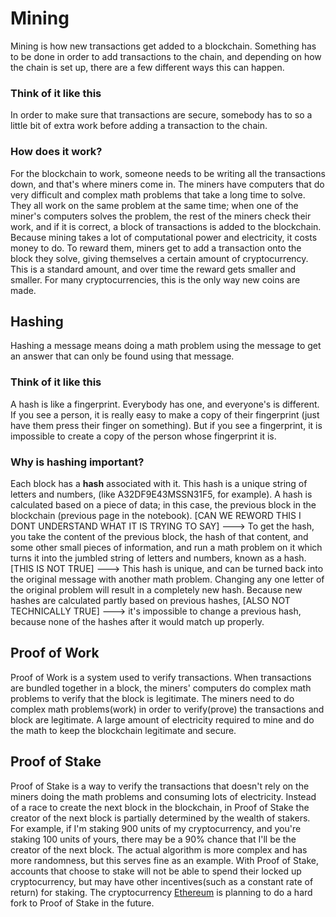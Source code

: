 # Mining
Mining is how new transactions get added to a blockchain. Something has to be done in order to add transactions to the chain, and depending on how the chain is set up, there are a few different ways this can happen.

### Think of it like this
In order to make sure that transactions are secure, somebody has to so a little bit of extra work before adding a transaction to the chain.

### How does it work?
For the blockchain to work, someone needs to be writing all the transactions down, and that's where miners come in. The miners have computers that do very difficult and complex math problems that take a long time to solve. They all work on the same problem at the same time; when one of the miner's computers solves the problem, the rest of the miners check their work, and if it is correct, a block of transactions is added to the blockchain. Because mining takes a lot of computational power and electricity, it costs money to do. To reward them, miners get to add a transaction onto the block they solve, giving themselves a certain amount of cryptocurrency. This is a standard amount, and over time the reward gets smaller and smaller. For many cryptocurrencies, this is the only way new coins are made.

## Hashing
Hashing a message means doing a math problem using the message to get an answer that can only be found using that message.

### Think of it like this
A hash is like a fingerprint. Everybody has one, and everyone's is different. If you see a person, it is really easy to make a copy of their fingerprint (just have them press their finger on something). But if you see a fingerprint, it is impossible to create a copy of the person whose fingerprint it is. 

### Why is hashing important?
Each block has a **hash** associated with it. This hash is a unique string of letters and numbers, (like A32DF9E43MSSN31F5, for example). A hash is calculated based on a piece of data; in this case, the previous block in the blockchain (previous page in the notebook). [CAN WE REWORD THIS I DONT UNDERSTAND WHAT IT IS TRYING TO SAY] ---> To get the hash, you take the content of the previous block, the hash of that content, and some other small pieces of information, and run a math problem on it which turns it into the jumbled string of letters and numbers, known as a hash. [THIS IS NOT TRUE] ---> This hash is unique, and can be turned back into the original message with another math problem. Changing any one letter of the original problem will result in a completely new hash. Because new hashes are calculated partly based on previous hashes, [ALSO NOT TECHNICALLY TRUE] ---> it's impossible to change a previous hash, because none of the hashes after it would match up properly.

## Proof of Work
Proof of Work is a system used to verify transactions.  When transactions are bundled together in a block, the miners' computers do complex math problems to verify that the block is legitimate. The miners need to do complex math problems(work) in order to verify(prove) the transactions and block are legitimate. A large amount of electricity required to mine and do the math to keep the blockchain legitimate and secure.

## Proof of Stake
Proof of Stake is a way to verify the transactions that doesn't rely on the miners doing the math problems and consuming lots of electricity.  Instead of a race to create the next block in the blockchain, in Proof of Stake the creator of the next block is partially determined by the wealth of stakers.  For example, if I'm staking 900 units of my cryptocurrency, and you're staking 100 units of yours, there may be a 90% chance that I'll be the creator of the next block.  The actual algorithm is more complex and has more randomness, but this serves fine as an example.  With Proof of Stake, accounts that choose to stake will not be able to spend their locked up cryptocurrency, but may have other incentives(such as a constant rate of return) for staking. The cryptocurrency [Ethereum](https://ethereum.org) is planning to do a hard fork to Proof of Stake in the future.
